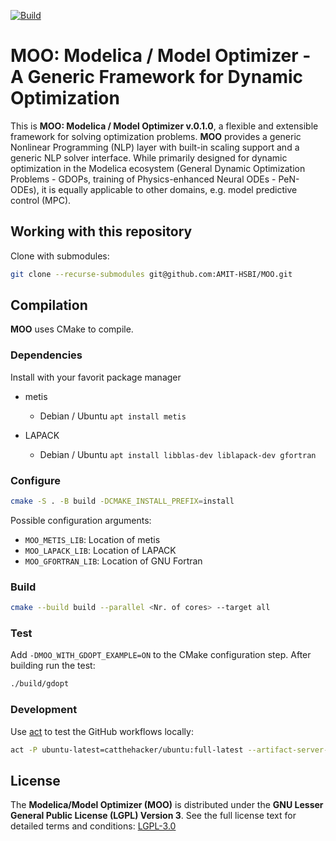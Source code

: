 [![Build](https://github.com/AMIT-HSBI/MOO/actions/workflows/build.yml/badge.svg)](https://github.com/AMIT-HSBI/MOO/actions/workflows/build.yml)

# **MOO: Modelica / Model Optimizer - A Generic Framework for Dynamic Optimization**

This is **MOO: Modelica / Model Optimizer v.0.1.0**, a flexible and extensible
framework for solving optimization problems. **MOO** provides a generic
Nonlinear Programming (NLP) layer with built-in scaling support and a generic
NLP solver interface. While primarily designed for dynamic optimization in the
Modelica ecosystem (General Dynamic Optimization Problems - GDOPs, training of
Physics-enhanced Neural ODEs - PeN-ODEs), it is equally applicable to other
domains, e.g. model predictive control (MPC).

## Working with this repository

Clone with submodules:

```bash
git clone --recurse-submodules git@github.com:AMIT-HSBI/MOO.git
```

## Compilation

**MOO** uses CMake to compile.

### Dependencies

Install with your favorit package manager

- metis

  - Debian / Ubuntu `apt install metis`

- LAPACK

  - Debian / Ubuntu `apt install libblas-dev liblapack-dev gfortran`

### Configure

```bash
cmake -S . -B build -DCMAKE_INSTALL_PREFIX=install
```

Possible configuration arguments:

- `MOO_METIS_LIB`: Location of metis
- `MOO_LAPACK_LIB`: Location of LAPACK
- `MOO_GFORTRAN_LIB`: Location of GNU Fortran

### Build

```bash
cmake --build build --parallel <Nr. of cores> --target all
```

### Test

Add `-DMOO_WITH_GDOPT_EXAMPLE=ON` to the CMake configuration step.
After building run the test:

```bash
./build/gdopt
```

### Development

Use [act](https://github.com/nektos/act) to test the GitHub workflows locally:

```bash
act -P ubuntu-latest=catthehacker/ubuntu:full-latest --artifact-server-path $PWD/.artifacts
```

## License

The **Modelica/Model Optimizer (MOO)** is distributed under the **GNU Lesser
General Public License (LGPL) Version 3**. See the full license text for
detailed terms and conditions:
[LGPL-3.0](https://www.gnu.org/licenses/lgpl-3.0.html)
